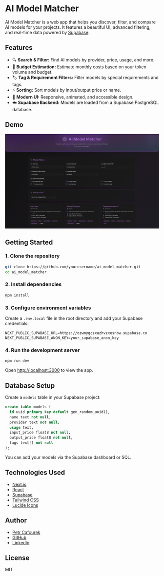 # AI Model Matcher

AI Model Matcher is a web app that helps you discover, filter, and compare AI models for your projects. It features a beautiful UI, advanced filtering, and real-time data powered by [Supabase](https://supabase.com/).

## Features

- 🔍 **Search & Filter:** Find AI models by provider, price, usage, and more.
- 💸 **Budget Estimation:** Estimate monthly costs based on your token volume and budget.
- 🏷️ **Tag & Requirement Filters:** Filter models by special requirements and tags.
- ⚡ **Sorting:** Sort models by input/output price or name.
- 🌈 **Modern UI:** Responsive, animated, and accessible design.
- ☁️ **Supabase Backend:** Models are loaded from a Supabase PostgreSQL database.

## Demo

![AI Model Matcher Screenshot](./screenshot.png)

## Getting Started

### 1. Clone the repository

```sh
git clone https://github.com/yourusername/ai_model_matcher.git
cd ai_model_matcher
```

### 2. Install dependencies

```sh
npm install
```

### 3. Configure environment variables

Create a `.env.local` file in the root directory and add your Supabase credentials:

```
NEXT_PUBLIC_SUPABASE_URL=https://ozwmygczxazhvzxesnbw.supabase.co
NEXT_PUBLIC_SUPABASE_ANON_KEY=your_supabase_anon_key
```

### 4. Run the development server

```sh
npm run dev
```

Open [http://localhost:3000](http://localhost:3000) to view the app.

## Database Setup

Create a `models` table in your Supabase project:

```sql
create table models (
  id uuid primary key default gen_random_uuid(),
  name text not null,
  provider text not null,
  usage text,
  input_price float8 not null,
  output_price float8 not null,
  tags text[] not null
);
```

You can add your models via the Supabase dashboard or SQL.

## Technologies Used

- [Next.js](https://nextjs.org/)
- [React](https://react.dev/)
- [Supabase](https://supabase.com/)
- [Tailwind CSS](https://tailwindcss.com/)
- [Lucide Icons](https://lucide.dev/)

## Author

- [Petr Cafourek](https://petr.cafourek.online)
- [GitHub](https://github.com/)
- [LinkedIn](https://www.linkedin.com/in/petr-cafourek-53875079/)

## License

MIT
